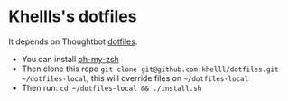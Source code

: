 # Khellls's dotfiles

It depends on Thoughtbot [dotfiles](https://github.com/thoughtbot/dotfiles).

- You can install [oh-my-zsh](https://github.com/robbyrussell/oh-my-zsh)
- Then clone this repo `git clone git@github.com:khelll/dotfiles.git ~/dotfiles-local`, this will override files on `~/dotfiles-local`
- Then run: `cd ~/dotfiles-local && ./install.sh`



